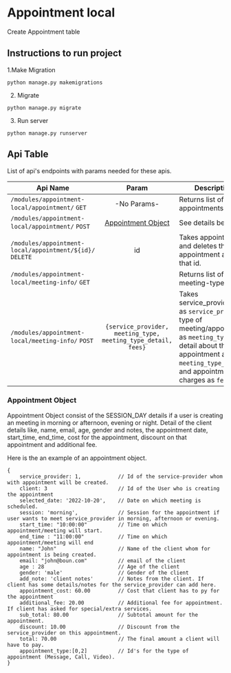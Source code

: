 # Appointment local

Create Appointment table 

## Instructions to run project
1.Make Migration
```
python manage.py makemigrations

```
2. Migrate
```
python manage.py migrate
```
3. Run server
```
python manage.py runserver
```

## Api Table
List of api's endpoints with params needed for these apis.

| Api Name                                 | Param              | Description                               |
| -----------------------------------------|:------------------:|-------------------------------------------|
| `/modules/appointment-local/appointment/` ` GET `| -No Params-| Returns list of all the appointments.|
| `/modules/appointment-local/appointment/` ` POST ` | [Appointment Object](#appointment-object) | See details below.|
| `/modules/appointment-local/appointment/${id}/` ` DELETE `| id |Takes appointment id and deletes the appointment against that id. |
| `/modules/appointment-local/meeting-info/` ` GET `|  | Returns list of all the meeting-types.|
| `/modules/appointment-local/meeting-info/` ` POST `| `{service_provider, meeting_type, meeting_type_detail, fees}` | Takes service_provider id as `service_provider`, type of meeting/appointment as `meeting_type`, detail about the appointment as `meeting_type_detail`, and appointment charges as `fees`|


### Appointment Object

Appointment Object consist of the SESSION_DAY details if a user is creating an meeting in morning or afternoon, evening or night. Detail of the client details like, name, email, age, gender and notes, the appointment date, start_time, end_time, cost for the appointment, discount on that appointment and additional fee.

Here is the an example of an appointment object.
```console
{
    service_provider: 1,            // Id of the service-provider whom with appointment will be created.
    client: 3                       // Id of the User who is creating the appointment
    selected_date: '2022-10-20',    // Date on which meeting is scheduled.
    session: 'morning',             // Session for the appointment if user wants to meet service_provider in morning, afternoon or evening.
    start_time: "10:00:00"          // Time on which appointment/meeting will start.
    end_time : "11:00:00"           // Time on which appointment/meeting will end
    name: "John"                    // Name of the client whom for appointment is being created.
    email: "john@boun.com"          // email of the client
    age : 28                        // Age of the client
    gender: 'male'                  // Gender of the client
    add_note: 'client notes'        // Notes from the client. If client has some details/notes for the service_provider can add here.
    appointment_cost: 60.00         // Cost that client has to py for the appointment
    additional_fee: 20.00           // Additional fee for appointment. If client has asked for special/extra services.
    sub_total: 80.00                // Subtotal amount for the appointment.
    discount: 10.00                 // Discount from the service_provider on this appointment.
    total: 70.00                    // The final amount a client will have to pay.
    appointment_type:[0,2]          // Id's for the type of appointment (Message, Call, Video).
}
```
